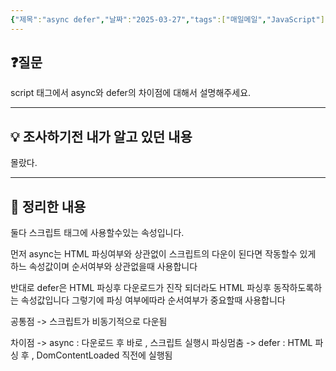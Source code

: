 ```yaml
---
{"제목":"async defer","날짜":"2025-03-27","tags":["매일메일","JavaScript"],"dg-publish":true,"permalink":"/v2/DailyMail/async defer/","dgPassFrontmatter":true}
---
```


## ❓질문

script 태그에서 async와 defer의 차이점에 대해서 설명해주세요.

---
## 💡 조사하기전 내가 알고 있던 내용

몰랐다.

---
## 🏫 정리한 내용

둘다 스크립트 태그에 사용할수있는 속성입니다.

먼저 async는 HTML 파싱여부와 상관없이 스크립트의 다운이 된다면 작동할수 있게 하느 속성값이며 순서여부와 상관없을때 사용합니다

반대로 defer은 HTML 파싱후 다운로드가 진작 되더라도 HTML 파싱후 동작하도록하는 속성값입니다 그렇기에 파싱 여부에따라 순서여부가 중요할때 사용합니다

공통점 -> 스크립트가 비동기적으로 다운됨

차이점 -> async : 다운로드 후 바로 , 스크립트 실행시 파싱멈춤
-> defer : HTML 파싱 후 , DomContentLoaded 직전에 실행됨